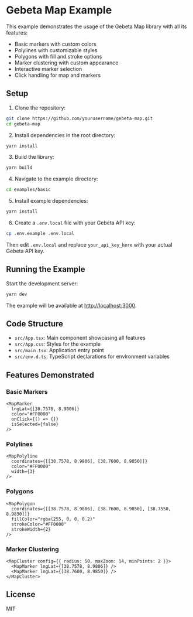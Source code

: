 # Gebeta Map Example

This example demonstrates the usage of the Gebeta Map library with all its features:
- Basic markers with custom colors
- Polylines with customizable styles
- Polygons with fill and stroke options
- Marker clustering with custom appearance
- Interactive marker selection
- Click handling for map and markers

## Setup

1. Clone the repository:
```bash
git clone https://github.com/yourusername/gebeta-map.git
cd gebeta-map
```

2. Install dependencies in the root directory:
```bash
yarn install
```

3. Build the library:
```bash
yarn build
```

4. Navigate to the example directory:
```bash
cd examples/basic
```

5. Install example dependencies:
```bash
yarn install
```

6. Create a `.env.local` file with your Gebeta API key:
```bash
cp .env.example .env.local
```
Then edit `.env.local` and replace `your_api_key_here` with your actual Gebeta API key.

## Running the Example

Start the development server:
```bash
yarn dev
```

The example will be available at [http://localhost:3000](http://localhost:3000).

## Code Structure

- `src/App.tsx`: Main component showcasing all features
- `src/App.css`: Styles for the example
- `src/main.tsx`: Application entry point
- `src/env.d.ts`: TypeScript declarations for environment variables

## Features Demonstrated

### Basic Markers
```tsx
<MapMarker
  lngLat={[38.7578, 8.9806]}
  color="#FF0000"
  onClick={() => {}}
  isSelected={false}
/>
```

### Polylines
```tsx
<MapPolyline
  coordinates={[[38.7578, 8.9806], [38.7600, 8.9850]]}
  color="#FF0000"
  width={3}
/>
```

### Polygons
```tsx
<MapPolygon
  coordinates={[[38.7578, 8.9806], [38.7600, 8.9850], [38.7550, 8.9830]]}
  fillColor="rgba(255, 0, 0, 0.2)"
  strokeColor="#FF0000"
  strokeWidth={2}
/>
```

### Marker Clustering
```tsx
<MapCluster config={{ radius: 50, maxZoom: 14, minPoints: 2 }}>
  <MapMarker lngLat={[38.7578, 8.9806]} />
  <MapMarker lngLat={[38.7600, 8.9850]} />
</MapCluster>
```

## License

MIT 